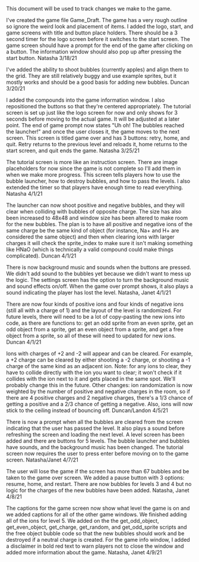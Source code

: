 This document will be used to track changes we make to the game.

I've created the game file Game_Draft. The game has a very rough outline so ignore the weird look and placement of items. I added the logo, start, and game screens with title and button place holders. There should be a 3 second timer for the logo screen before it switches to the start screen. The game screen should have a prompt for the end of the game after clicking on a button. The information window should also pop up after pressing the start button.
Natasha 3/18/21

I've added the ability to shoot bubbles (currently apples) and align them to the grid. They are still relatively buggy and use example sprites, but it mostly works and should be a good basis for adding new bubbles.
Duncan 3/20/21

I added the compounds into the game information window. I also repositioned the buttons so that they're centered appropriately. The tutorial screen is set up just like the logo screen for now and only shows for 3 seconds before moving to the actual game. It will be adjusted at a later point. The end of game prompt now states "Uh oh! The bubbles reached the launcher!" and once the user closes it, the game moves to the next screen. This screen is titled game over and has 3 buttons: retry, home, and quit. Retry returns to the previous level and reloads it, home returns to the start screen, and quit ends the game. Natasha 3/25/21

The tutorial screen is more like an instruction screen. There are image placeholders for now since the game is not complete so I'll add them in when we make more progress. This screen tells players how to use the bubble launcher, how to destroy bubbles, and how to pass the levels. I also extended the timer so that players have enough time to read everything. Natasha 4/1/21

The launcher can now shoot positive and negative bubbles, and they will clear when colliding with bubbles of opposite charge. The size has also been increased to 48x48 and window size has been altered to make room for the new bubbles. The plan is to have all positive and negative ions of the same charge be the same kind of object (for instance, Na+ and H+ are considered the same object) and then when clearing ions with larger charges it will check the sprite_index to make sure it isn't making something like HNaO (which is technically a valid compound could make things complicated). Duncan 4/1/21

There is now background music and sounds when the buttons are pressed. We didn't add sound to the bubbles yet because we didn't want to mess up the logic. The settings screen has the option to turn the background music and sound effects on/off. When the game over prompt shows, it also plays a sound indicating the player has lost the level. Natasha, Janet 4/1/21

There are now four kinds of positive ions and four kinds of negative ions (still all with a charge of 1) and the layout of the level is randomized. For future levels, there will need to be a lot of copy-pasting the new ions into code, as there are functions to: get an odd sprite from an even sprite, get an odd object from a sprite, get an even object from a sprite, and get a free object from a sprite, so all of these will need to updated for new ions. Duncan 4/1/21

Ions with charges of +2 and -2 will appear and can be cleared. For example, a +2 charge can be cleared by either shooting a -2 charge, or shooting a -1 charge of the same kind as an adjacent ion. Note: for any ions to clear, they have to collide directly with the ion you want to clear; it won't check if it collides with the ion next to it and gets placed in the same spot. We'll probably change this in the future. Other changes: ion randomization is now weighted by the number of positive and negative charges in the room, so if there are 4 positive charges and 2 negative charges, there's a 1/3 chance of getting a positive and a 2/3 chance of getting a negative. Also, ions will now stick to the ceiling instead of bouncing off. Duncan/Landon 4/5/21

There is now a prompt when all the bubbles are cleared from the screen indicating that the user has passed the level. It also plays a sound before refreshing the screen and loading the next level. A level screen has been added and there are buttons for 5 levels. The bubble launcher and bubbles have sounds, and the background music has been changed. The tutorial screen now requires the user to press enter before moving on to the game screen. Natasha/Janet 4/7/21

The user will lose the game if the screen has more than 67 bubbles and be taken to the game over screen. We added a pause button with 3 options: resume, home, and restart. There are now bubbles for levels 3 and 4 but no logic for the charges of the new bubbles have been added. Natasha, Janet 4/8/21

The captions for the game screen now show what level the game is on and we added captions for all of the other game windows. We finished adding all of the ions for level 5. We added on the the get_odd_object, get_even_object, get_charge, get_random, and get_odd_sprite scripts and the free object bubble code so that the new bubbles should work and be destroyed if a neutral charge is created. For the game info window, I added a disclaimer in bold red text to warn players not to close the window and added more information about the game. Natasha, Janet 4/9/21